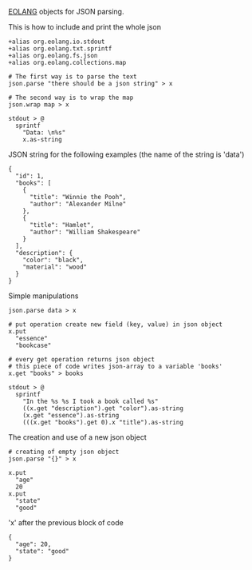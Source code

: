 [EOLANG](https://www.eolang.org) objects for JSON parsing.

This is how to include and print the whole json

```
+alias org.eolang.io.stdout
+alias org.eolang.txt.sprintf
+alias org.eolang.fs.json
+alias org.eolang.collections.map

# The first way is to parse the text
json.parse "there should be a json string" > x

# The second way is to wrap the map
json.wrap map > x

stdout > @
  sprintf
    "Data: \n%s"
    x.as-string
```

JSON string for the following examples (the name of the string is 'data')
```
{
  "id": 1,
  "books": [
    {
      "title": "Winnie the Pooh",
      "author": "Alexander Milne"
    },
    {
      "title": "Hamlet",
      "author": "William Shakespeare"
    }
  ],
  "description": {
    "color": "black",
    "material": "wood"
  }
}
```

Simple manipulations
```
json.parse data > x

# put operation create new field (key, value) in json object
x.put
  "essence"
  "bookcase"

# every get operation returns json object
# this piece of code writes json-array to a variable 'books'
x.get "books" > books

stdout > @
  sprintf
    "In the %s %s I took a book called %s"
    ((x.get "description").get "color").as-string
    (x.get "essence").as-string
    (((x.get "books").get 0).x "title").as-string 

```

The creation and use of a new json object
```
# creating of empty json object
json.parse "{}" > x

x.put 
  "age"
  20
x.put
  "state"
  "good"
```

'x' after the previous block of code
```
{
  "age": 20,
  "state": "good"
}
```
